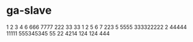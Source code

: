 # ga-slave
1
2
 3
4
6
 666
7777
222
33 33
1
2
5
6
7
223
5
5555
333322222
2
44444
11111
555345345
55
22
4214 124 124
444
